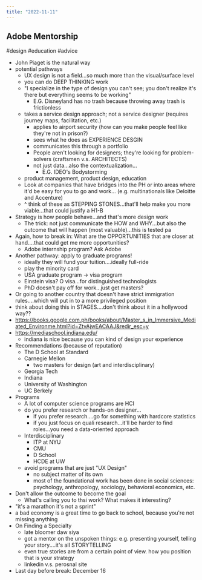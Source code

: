 ```yaml
---
title: "2022-11-11"
---
```

## Adobe Mentorship
#design #education #advice 
- John Piaget is the natural way
- potential pathways
	- UX design is not a field...so much more than the visual/surface level
	- you can do DEEP THINKING work
	- "I specialize in the type of design you can't see; you don't realize it's there but everything seems to be working"
		- E.G. Disneyland has no trash because throwing away trash is frictionless
	- takes a service design approach; not a service designer (requires journey maps, facilitation, etc.)
		- applies to airport security (how can you make people feel like they're not in prison?)
		- sees what he does as EXPERIENCE DESGIN
		- communicates this through a portfolio
		- People aren't looking for designers; they're looking for problem-solvers (craftsmen v.s. ARCHITECTS)
		- not just data...also the contextualization...
			- E.G. IDEO's Bodystorming
	- product management, product design, education
	- Look at companies that have bridges into the PH or into areas where it'd be easy for you to go and work... (e.g. multinationals like Deloitte and Accenture)
	- ^ think of these as STEPPING STONES...that'll help make you more viable...that could justify a H1-B
- Strategy is how people behave...and that's more design work
	- The trick: not just communicate the HOW and WHY...but also the outcome that will happen (most valuable)...this is tested pa
- Again, how to break in: What are the OPPORTUNITIES that are closer at hand....that could get me more opportunities?
	- Adobe internship program? Ask Adobe
- Another pathway: apply to graduate programs!
	- ideally they will fund your tuition....ideally full-ride
	- play the minority card
	- USA graduate program -> visa program
	- Einstein visa? O visa...for distinguished technologists
	- PhD doesn't pay off for work...just get masters?
- Or going to another country that doesn't have strict immigration rules....which will put in to a more privileged position
- think about doing this in STAGES....don't think about it in a hollywood way??
- https://books.google.com.ph/books/about/Master_s_in_Immersive_Mediated_Environme.html?id=ZtvAjwEACAAJ&redir_esc=y
- https://mediaschool.indiana.edu/
	- indiana is nice because you can kind of design your experience
- Recommendations (because of reputation)
	- The D School at Standard
	- Carnegie Mellon
		- two masters for design (art and interdisciplinary)
	- Georgia Tech
	- Indiana
	- University of Washington
	- UC Berkely 
- Programs
	- A lot of computer science programs are HCI
	- do you prefer research or hands-on designer...
		- if you prefer research....go for something with hardcore statistics
		- if you just focus on quali research...it'll be harder to find roles...you need a data-oriented approach
	- Interdisciplinary
		- ITP at NYU
		- CMU
		- D School
		- HCDE at UW
	- avoid programs that are just "UX Design"
		- no subject matter of its own
		- most of the foundational work has been done in social sciences: psychology, anthropology, sociology, behavioral economics, etc.
- Don't allow the outcome to become the goal
	- What's calling you to thsi work? What makes it interesting?
- "it's a marathon it's not a sprint"
- a bad economy is a great time to go back to school, because you're not missing anything
- On Finding a Specialty
	- late bloomer daw siya
	- got a mentor on the unspoken things: e.g. presenting yourself, telling your story....it's all STORYTELLING
	- even true stories are from a certain point of view. how you position that is your strategy
	- linkedin v.s. perosnal site
- Last day before break: December 16 